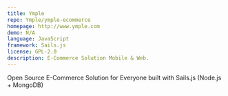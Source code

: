 ```yaml
---
title: Ymple
repo: Ymple/ymple-ecommerce
homepage: http://www.ymple.com
demo: N/A
language: JavaScript
framework: Sails.js
license: GPL-2.0
description: E-Commerce Solution Mobile & Web.
---
```


Open Source E-Commerce Solution for Everyone built with Sails.js (Node.js + MongoDB)